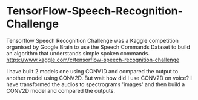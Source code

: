 # TensorFlow-Speech-Recognition-Challenge
Tensorflow Speech Recognition Challenge was a Kaggle competition organised by Google Brain to use the Speech Commands Dataset to build an algorithm that understands simple spoken commands. https://www.kaggle.com/c/tensorflow-speech-recognition-challenge

I have built 2 models one using CONV1D and compared the output to another model using CONV2D.
But wait how did I use CONV2D on voice? 
I have transformed the audios to spectrograms 'images' and then build a CONV2D model and compared the outputs.
